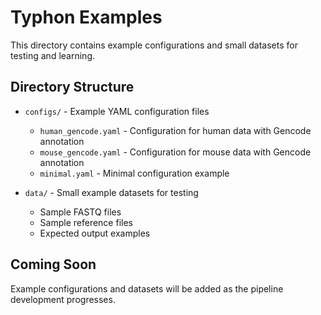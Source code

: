 # Typhon Examples

This directory contains example configurations and small datasets for testing and learning.

## Directory Structure

- `configs/` - Example YAML configuration files
  - `human_gencode.yaml` - Configuration for human data with Gencode annotation
  - `mouse_gencode.yaml` - Configuration for mouse data with Gencode annotation  
  - `minimal.yaml` - Minimal configuration example
  
- `data/` - Small example datasets for testing
  - Sample FASTQ files
  - Sample reference files
  - Expected output examples

## Coming Soon

Example configurations and datasets will be added as the pipeline development progresses. 